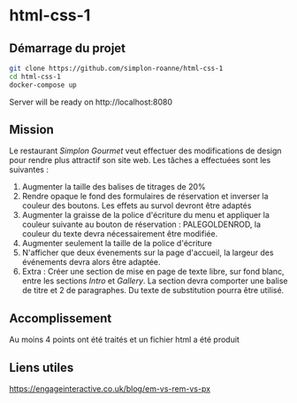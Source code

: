 # html-css-1

## Démarrage du projet

```bash
git clone https://github.com/simplon-roanne/html-css-1
cd html-css-1
docker-compose up
```
Server will be ready on http://localhost:8080

## Mission
Le restaurant _Simplon Gourmet_ veut effectuer des modifications de design pour rendre plus attractif son site web.
Les tâches a effectuées sont les suivantes :
1. Augmenter la taille des balises de titrages de 20%
2. Rendre opaque le fond des formulaires de réservation et inverser la couleur des boutons. Les effets au survol devront être adaptés
3. Augmenter la graisse de la police d'écriture du menu et appliquer la couleur suivante au bouton de réservation : PALEGOLDENROD, la couleur du texte devra nécessairement être modifiée.
4. Augmenter seulement la taille de la police d'écriture
5. N'afficher que deux évenements sur la page d'accueil, la largeur des événements devra alors être adaptée.
6. Extra : Créer une section de mise en page de texte libre, sur fond blanc, entre les sections _Intro_ et _Gallery_. La section devra comporter une balise de titre et 2 de paragraphes. Du texte de substitution pourra être utilisé.

## Accomplissement
Au moins 4 points ont été traités et un fichier html a été produit

## Liens utiles
https://engageinteractive.co.uk/blog/em-vs-rem-vs-px

